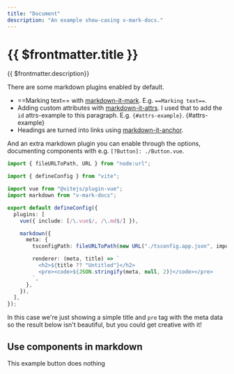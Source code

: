 ```yaml
---
title: "Document"
description: "An example show-casing v-mark-docs."
---
```


<script setup>
  import ButtonComponent from './Button.vue';
</script>

# {{ $frontmatter.title }}

{{ $frontmatter.description}}

There are some markdown plugins enabled by default.

- ==Marking text== with [markdown-it-mark](https://github.com/markdown-it/markdown-it-mark). E.g. `==Marking text==`.
- Adding custom attributes with [markdown-it-attrs](https://github.com/arve0/markdown-it-attrs). I used that to add the `id` attrs-example to this paragraph. E.g. `{#attrs-example}`. {#attrs-example}
- Headings are turned into links using [markdown-it-anchor](https://github.com/valeriangalliat/markdown-it-anchor?tab=readme-ov-file#header-link).

And an extra markdown plugin you can enable through the options, documenting components with e.g. `[?Button]: ./Button.vue`.

```ts
import { fileURLToPath, URL } from "node:url";

import { defineConfig } from "vite";

import vue from "@vitejs/plugin-vue";
import markdown from "v-mark-docs";

export default defineConfig({
  plugins: [
    vue({ include: [/\.vue$/, /\.md$/] }),

    markdown({
      meta: {
        tsconfigPath: fileURLToPath(new URL("./tsconfig.app.json", import.meta.url)),

        renderer: (meta, title) => `
          <h2>${title ?? "Untitled"}</h2>
          <pre><code>${JSON.stringify(meta, null, 2)}</code></pre>
        `,
      },
    }),
  ],
});
```

In this case we're just showing a simple title and `pre` tag with the meta data so the result below isn't beautiful, but you could get creative with it!

[? Button]: ./Button.vue

## Use components in markdown

<ButtonComponent>
  This example button does nothing
</ButtonComponent>
